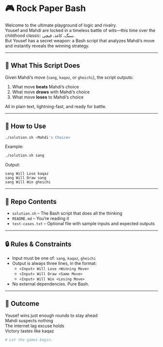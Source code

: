 # 🎮 Rock Paper Bash

Welcome to the ultimate playground of logic and rivalry.  
Yousef and Mahdi are locked in a timeless battle of wits—this time over the childhood classic: سنگ، کاغذ، قیچی.  
But Yousef has a secret weapon: a Bash script that analyzes Mahdi’s move and instantly reveals the winning strategy.

---

## 🧠 What This Script Does

Given Mahdi’s move (`sang`, `kaqaz`, or `gheichi`), the script outputs:

1. What move **beats** Mahdi’s choice  
2. What move **draws** with Mahdi’s choice  
3. What move **loses** to Mahdi’s choice  

All in plain text, lightning-fast, and ready for battle.

---

## 🚀 How to Use

```bash
./solution.sh <Mahdi's Choice>
```

Example:

```bash
./solution.sh sang
```

Output:

```
sang Will Lose kaqaz
sang Will Draw sang
sang Will Win gheichi
```

---

## 📁 Repo Contents

- `solution.sh` – The Bash script that does all the thinking
- `README.md` – You’re reading it
- `test-cases.txt` – Optional file with sample inputs and expected outputs

---

## 🔒 Rules & Constraints

- Input must be one of: `sang`, `kaqaz`, `gheichi`
- Output is always three lines, in the format:
  - `<Input> Will Lose <Winning Move>`
  - `<Input> Will Draw <Same Move>`
  - `<Input> Will Win <Losing Move>`
- No external dependencies. Pure Bash.

---

## 🏁 Outcome

Yousef wins just enough rounds to stay ahead  
Mahdi suspects nothing  
The internet lag excuse holds  
Victory tastes like kaqaz

```bash
# Let the games begin.
```
